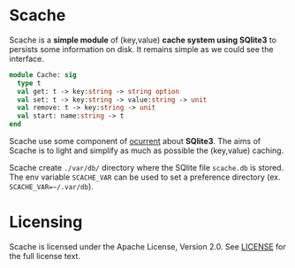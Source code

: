 # Scache

Scache is a __simple module__ of (key,value) __cache system using SQlite3__ to persists some information on disk. It remains simple as we could see the interface.
```ocaml
module Cache: sig
  type t
  val get: t -> key:string -> string option
  val set: t -> key:string -> value:string -> unit
  val remove: t -> key:string -> unit
  val start: name:string -> t
end
```

Scache use some component of [ocurrent](https://github.com/ocurrent/ocurrent) about __SQlite3__. The aims of Scache is to light and simplify as much as possible the (key,value) caching.

Scache create `./var/db/` directory where the SQlite file `scache.db` is stored. The env variable `SCACHE_VAR` can be used to set a preference directory (ex. `SCACHE_VAR=~/.var/db`).


# Licensing
Scache is licensed under the Apache License, Version 2.0. See [LICENSE](LICENSE) for the full license text.
